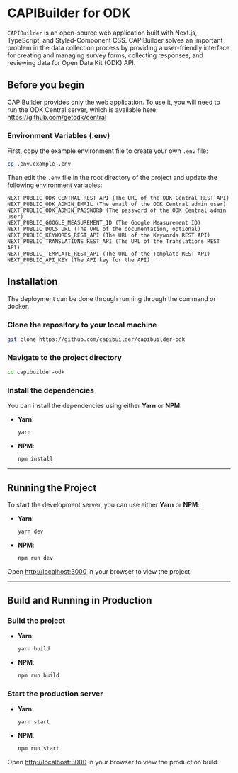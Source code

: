 # CAPIBuilder for ODK
`CAPIBuilder` is an open-source web application built with Next.js, TypeScript, and Styled-Component CSS. CAPIBuilder solves an important problem in the data collection process by providing a user-friendly interface for creating and managing survey forms, collecting responses, and reviewing data for Open Data Kit (ODK) API.

## Before you begin
CAPIBuilder provides only the web application. To use it, you will need to run the ODK Central server, which is available here:
https://github.com/getodk/central

### Environment Variables (.env)
First, copy the example environment file to create your own `.env` file:

```sh
cp .env.example .env
```

Then edit the `.env` file in the root directory of the project and update the following environment variables:

```
NEXT_PUBLIC_ODK_CENTRAL_REST_API (The URL of the ODK Central REST API)
NEXT_PUBLIC_ODK_ADMIN_EMAIL (The email of the ODK Central admin user)
NEXT_PUBLIC_ODK_ADMIN_PASSWORD (The password of the ODK Central admin user)
NEXT_PUBLIC_GOOGLE_MEASUREMENT_ID (The Google Measurement ID)
NEXT_PUBLIC_DOCS_URL (The URL of the documentation, optional)
NEXT_PUBLIC_KEYWORDS_REST_API (The URL of the Keywords REST API)
NEXT_PUBLIC_TRANSLATIONS_REST_API (The URL of the Translations REST API)
NEXT_PUBLIC_TEMPLATE_REST_API (The URL of the Template REST API)
NEXT_PUBLIC_API_KEY (The API key for the API)
```

## Installation

The deployment can be done through running through the command or docker.

### Clone the repository to your local machine

```sh
git clone https://github.com/capibuilder/capibuilder-odk
```

### Navigate to the project directory

```sh
cd capibuilder-odk
```

### Install the dependencies

You can install the dependencies using either **Yarn** or **NPM**:

- **Yarn**:

  ```sh
  yarn
  ```

- **NPM**:

  ```sh
  npm install
  ```

---

## Running the Project

To start the development server, you can use either **Yarn** or **NPM**:

- **Yarn**:

  ```sh
  yarn dev
  ```

- **NPM**:

  ```sh
  npm run dev
  ```

Open [http://localhost:3000](http://localhost:3000) in your browser to view the project.

---

## Build and Running in Production

### Build the project

- **Yarn**:

  ```sh
  yarn build
  ```

- **NPM**:

  ```sh
  npm run build
  ```

### Start the production server

- **Yarn**:

  ```sh
  yarn start
  ```

- **NPM**:

  ```sh
  npm run start
  ```

Open [http://localhost:3000](http://localhost:3000) in your browser to view the production build.
